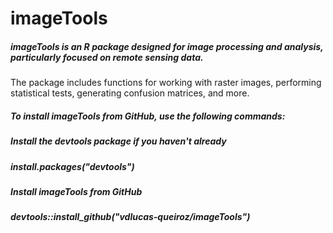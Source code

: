 # imageTools

##### imageTools is an R package designed for  image processing and analysis, particularly focused on remote sensing data. 
The package includes functions for working with raster images, performing statistical tests, generating confusion matrices, and more.

##### To install imageTools from GitHub, use the following commands:
##### Install the devtools package if you haven't already
##### install.packages("devtools")
##### Install imageTools from GitHub
##### devtools::install_github("vdlucas-queiroz/imageTools")
